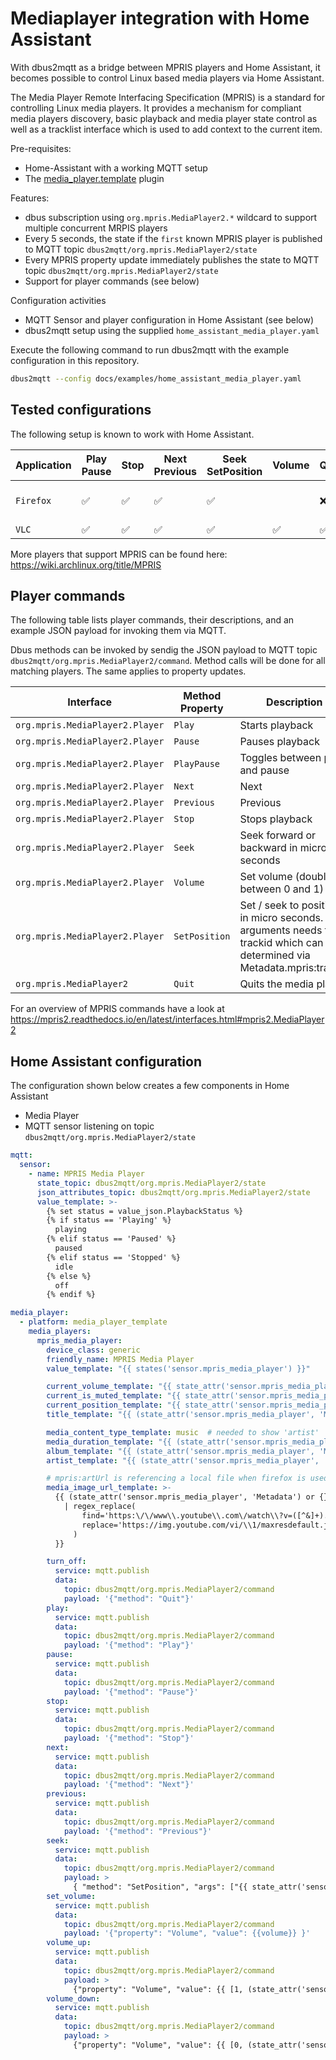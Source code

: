 # Mediaplayer integration with Home Assistant

With dbus2mqtt as a bridge between MPRIS players and Home Assistant, it becomes possible to control Linux based media players via Home Assistant.

The Media Player Remote Interfacing Specification (MPRIS) is a standard for controlling Linux media players. It provides a mechanism for compliant media players discovery, basic playback and media player state control as well as a tracklist interface which is used to add context to the current item.

Pre-requisites:

* Home-Assistant with a working MQTT setup
* The [media_player.template](https://github.com/Sennevds/media_player.template/tree/master) plugin

Features:

* dbus subscription using `org.mpris.MediaPlayer2.*` wildcard to support multiple concurrent MRPIS players
* Every 5 seconds, the state if the `first` known MPRIS player is published to MQTT topic `dbus2mqtt/org.mpris.MediaPlayer2/state`
* Every MPRIS property update immediately publishes the state to MQTT topic `dbus2mqtt/org.mpris.MediaPlayer2/state`
* Support for player commands (see below)

Configuration activities

* MQTT Sensor and player configuration in Home Assistant (see below)
* dbus2mqtt setup using the supplied `home_assistant_media_player.yaml`

Execute the following command to run dbus2mqtt with the example configuration in this repository.

```bash
dbus2mqtt --config docs/examples/home_assistant_media_player.yaml
```

## Tested configurations

The following setup is known to work with Home Assistant.

| Application  | Play<br />Pause<br /> | Stop | Next<br />Previous | Seek<br />SetPosition | Volume | Quit | Media Info | Media Image | Notes
|--------------|-----------------------|------|--------------------|------|--------|------|------------|-------------|-------------------|
| `Firefox`    | ✅ | ✅ | ✅ | ✅ |    | ❌ | ✅ | ✔️ | Youtube image only |
| `VLC`        | ✅ | ✅ | ✅ | ✅ | ✅ | ✅ | ✅ | | |

More players that support MPRIS can be found here: <https://wiki.archlinux.org/title/MPRIS>

## Player commands

The following table lists player commands, their descriptions, and an example JSON payload for invoking them via MQTT.

Dbus methods can be invoked by sendig the JSON payload to MQTT topic `dbus2mqtt/org.mpris.MediaPlayer2/command`. Method calls will be done for all matching players. The same applies to property updates.

| Interface                       | Method<br />Property | Description                       | Example MQTT JSON Payload                           |
|---------------------------------|---------------|------------------------------------------|------------------------------------------------|
| `org.mpris.MediaPlayer2.Player` | `Play`        | Starts playback                          | `{ "method": "Play" }`                         |
| `org.mpris.MediaPlayer2.Player` | `Pause`       | Pauses playback                          | `{ "method": "Pause" }`                        |
| `org.mpris.MediaPlayer2.Player` | `PlayPause`   | Toggles between play and pause           | `{ "method": "PlayPause" }`                    |
| `org.mpris.MediaPlayer2.Player` | `Next`        | Next                                     | `{ "method": "Next" }`                         |
| `org.mpris.MediaPlayer2.Player` | `Previous`    | Previous                                 | `{ "method": "Previous" }`                     |
| `org.mpris.MediaPlayer2.Player` | `Stop`        | Stops playback                           | `{ "method": "Stop" }`                         |
| `org.mpris.MediaPlayer2.Player` | `Seek`        | Seek forward or backward in micro seconds  | `{ "method": "Seek", "args": [60000000] }`   |
| `org.mpris.MediaPlayer2.Player` | `Volume`      | Set volume (double between 0 and 1)      | `{ "property": "Volume", "value": 1.0 }`        |
| `org.mpris.MediaPlayer2.Player` | `SetPosition` | Set / seek to position in micro seconds. First arguments needs to be trackid which can be determined via Metadata.mpris:trackid | `{ "method": "SetPosition", "args": ["/org/mpris/MediaPlayer2/firefox", 170692139] }`                         |
| `org.mpris.MediaPlayer2`        | `Quit`        | Quits the media player                   | `{ "method": "Quit" }`                         |

For an overview of MPRIS commands have a look at <https://mpris2.readthedocs.io/en/latest/interfaces.html#mpris2.MediaPlayer2>

## Home Assistant configuration

The configuration shown below creates a few components in Home Assistant

* Media Player
* MQTT sensor listening on topic `dbus2mqtt/org.mpris.MediaPlayer2/state`

```yaml
mqtt:
  sensor:
    - name: MPRIS Media Player
      state_topic: dbus2mqtt/org.mpris.MediaPlayer2/state
      json_attributes_topic: dbus2mqtt/org.mpris.MediaPlayer2/state
      value_template: >-
        {% set status = value_json.PlaybackStatus %}
        {% if status == 'Playing' %}
          playing
        {% elif status == 'Paused' %}
          paused
        {% elif status == 'Stopped' %}
          idle
        {% else %}
          off
        {% endif %}

media_player:
  - platform: media_player_template
    media_players:
      mpris_media_player:
        device_class: generic
        friendly_name: MPRIS Media Player
        value_template: "{{ states('sensor.mpris_media_player') }}"

        current_volume_template: "{{ state_attr('sensor.mpris_media_player', 'Volume') }}"
        current_is_muted_template: "{{ state_attr('sensor.mpris_media_player', 'Volume') == 0 }}"
        current_position_template: "{{ state_attr('sensor.mpris_media_player', 'Position') }}"
        title_template: "{{ (state_attr('sensor.mpris_media_player', 'Metadata') or {}).get('xesam:title', '') }}"

        media_content_type_template: music  # needed to show 'artist'
        media_duration_template: "{{ (state_attr('sensor.mpris_media_player', 'Metadata') or {}).get('mpris:length', 0) }}"
        album_template: "{{ (state_attr('sensor.mpris_media_player', 'Metadata') or {}).get('xesam:album', '') }}"
        artist_template: "{{ (state_attr('sensor.mpris_media_player', 'Metadata') or {}).get('xesam:artist', ['']) | first }}"

        # mpris:artUrl is referencing a local file when firefox is used, for now this will provide Youtube img support
        media_image_url_template: >-
          {{ (state_attr('sensor.mpris_media_player', 'Metadata') or {}).get('xesam:url', '')
            | regex_replace(
                find='https:\/\/www\\.youtube\\.com\/watch\\?v=([^&]+).*',
                replace='https://img.youtube.com/vi/\\1/maxresdefault.jpg'
              )
          }}

        turn_off:
          service: mqtt.publish
          data:
            topic: dbus2mqtt/org.mpris.MediaPlayer2/command
            payload: '{"method": "Quit"}'
        play:
          service: mqtt.publish
          data:
            topic: dbus2mqtt/org.mpris.MediaPlayer2/command
            payload: '{"method": "Play"}'
        pause:
          service: mqtt.publish
          data:
            topic: dbus2mqtt/org.mpris.MediaPlayer2/command
            payload: '{"method": "Pause"}'
        stop:
          service: mqtt.publish
          data:
            topic: dbus2mqtt/org.mpris.MediaPlayer2/command
            payload: '{"method": "Stop"}'
        next:
          service: mqtt.publish
          data:
            topic: dbus2mqtt/org.mpris.MediaPlayer2/command
            payload: '{"method": "Next"}'
        previous:
          service: mqtt.publish
          data:
            topic: dbus2mqtt/org.mpris.MediaPlayer2/command
            payload: '{"method": "Previous"}'
        seek:
          service: mqtt.publish
          data:
            topic: dbus2mqtt/org.mpris.MediaPlayer2/command
            payload: >
              { "method": "SetPosition", "args": ["{{ state_attr('sensor.mpris_media_player', 'Metadata')['mpris:trackid'] }}", {{ position | int }}] }
        set_volume:
          service: mqtt.publish
          data:
            topic: dbus2mqtt/org.mpris.MediaPlayer2/command
            payload: '{"property": "Volume", "value": {{volume}} }'
        volume_up:
          service: mqtt.publish
          data:
            topic: dbus2mqtt/org.mpris.MediaPlayer2/command
            payload: >
              {"property": "Volume", "value": {{ [1, (state_attr('sensor.mpris_media_player', 'Volume') + 0.1)] | min }} }
        volume_down:
          service: mqtt.publish
          data:
            topic: dbus2mqtt/org.mpris.MediaPlayer2/command
            payload: >
              {"property": "Volume", "value": {{ [0, (state_attr('sensor.mpris_media_player', 'Volume') - 0.1)] | max }} }
```
